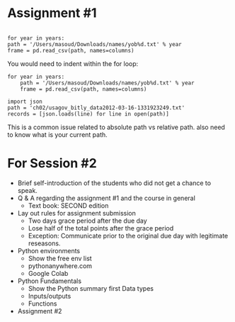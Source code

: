 # Assignment #1

```

for year in years:
path = '/Users/masoud/Downloads/names/yob%d.txt' % year
frame = pd.read_csv(path, names=columns)

```

You would need to indent within the for loop:

```
for year in years:
    path = '/Users/masoud/Downloads/names/yob%d.txt' % year
    frame = pd.read_csv(path, names=columns)
```

```
import json
path = 'ch02/usagov_bitly_data2012-03-16-1331923249.txt' 
records = [json.loads(line) for line in open(path)]
```

This is a common issue related to absolute path vs relative path. also need to know what is your current path. 

# For Session #2
- Brief self-introduction of the students who did not get a chance to speak.
- Q & A regarding the assignment #1 and the course in general
    - Text book: SECOND edition 
- Lay out rules for assignment submission
    - Two days grace period after the due day
    - Lose half of the total points after the grace period 
    - Exception: Communicate prior to the original due day with legitimate reseasons. 
- Python environments
    - Show the free env list
    - pythonanywhere.com
    - Google Colab
- Python Fundamentals 
    - Show the Python summary first 
      Data types
    - Inputs/outputs
    - Functions
- Assignment #2
